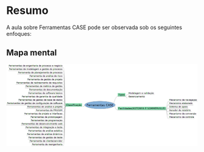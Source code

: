 # Resumo

A aula sobre Ferramentas CASE pode ser observada sob os seguintes enfoques:

## Mapa mental

![Mapa mental da aula](../../../../../images/engenharia_de_software/ES4_3.png)